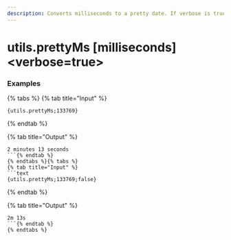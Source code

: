 ```yaml
---
description: Converts milliseconds to a pretty date. If verbose is true, it will use long names instead of short names, like "minutes" instead of "m".
---
```


# utils.prettyMs [milliseconds] <verbose=true>

### Examples

{% tabs %}
{% tab title="Input" %}
```text
{utils.prettyMs;133769}
```
{% endtab %}

{% tab title="Output" %}
```text
2 minutes 13 seconds
```{% endtab %}
{% endtabs %}{% tabs %}
{% tab title="Input" %}
```text
{utils.prettyMs;133769;false}
```
{% endtab %}

{% tab title="Output" %}
```text
2m 13s
```{% endtab %}
{% endtabs %}